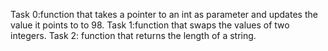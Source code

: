 Task 0:function that takes a pointer to an int as parameter and updates the value it points to to 98.
Task 1:function that swaps the values of two integers.
Task 2: function that returns the length of a string.
